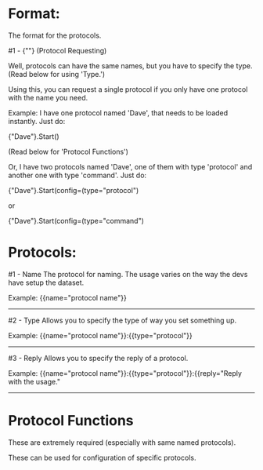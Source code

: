 # Format:
The format for the protocols.

#1 - {""} (Protocol Requesting)

Well, protocols can have the same names, but you have to specify the type. (Read below for using 'Type.')

Using this, you can request a single protocol if you only have one protocol with the name you need.

Example: I have one protocol named 'Dave', that needs to be loaded instantly. Just do:

{"Dave"}.Start()

(Read below for 'Protocol Functions')

Or, I have two protocols named 'Dave', one of them with type 'protocol' and another one with type 'command'. Just do:

{"Dave"}.Start(config=(type="protocol")

or

{"Dave"}.Start(config=(type="command")

# Protocols:
#1 - Name
The protocol for naming. The usage varies on the way the devs have setup the dataset.

Example: {{name="protocol name"}}

----

#2 - Type
Allows you to specify the type of way you set something up.

Example: {{name="protocol name"}}:{{type="protocol"}}

----

#3 - Reply
Allows you to specify the reply of a protocol.

Example: {{name="protocol name"}}:{{type="protocol"}}:{{reply="Reply with the usage."

----

# Protocol Functions
These are extremely required (especially with same named protocols).

These can be used for configuration of specific protocols.
